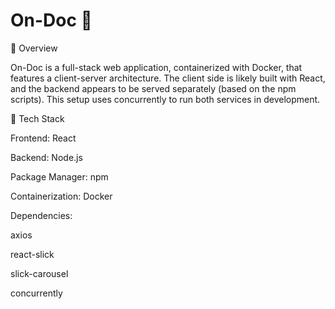 # On-Doc 🚨

📄 Overview

On-Doc is a full-stack web application, containerized with Docker, that features a client-server architecture. The client side is likely built with React, and the backend appears to be served separately (based on the npm scripts). This setup uses concurrently to run both services in development.

🧰 Tech Stack

Frontend: React 

Backend: Node.js 

Package Manager: npm

Containerization: Docker

Dependencies:

axios

react-slick

slick-carousel

concurrently




